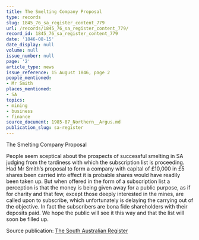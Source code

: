 ```yaml
---
title: The Smelting Company Proposal
type: records
slug: 1845_76_sa_register_content_779
url: /records/1845_76_sa_register_content_779/
record_id: 1845_76_sa_register_content_779
date: '1846-08-15'
date_display: null
volume: null
issue_number: null
page: '2'
article_type: news
issue_reference: 15 August 1846, page 2
people_mentioned:
- Mr Smith
places_mentioned:
- SA
topics:
- mining
- business
- finance
source_document: 1985-87_Northern__Argus.md
publication_slug: sa-register
---
```


The Smelting Company Proposal

People seem sceptical about the prospects of successful smelting in SA judging from the tardiness with which the subscription list is proceeding.  Had Mr Smith’s proposal to form a company with capital of £10,000 in £5 shares been carried into effect it is probable shares would have readily been taken up.  But when offered in the form of a subscription list a perception is that the money is being given away for a public purpose, as if for charity and that few, except those deeply interested in the mines, are called upon to subscribe, which unfortunately is delaying the carrying out of the objective.  In fact the subscribers are bona fide shareholders with their deposits paid.  We hope the public will see it this way and that the list will soon be filled up.

Source publication: [The South Australian Register](/publications/sa-register/)
